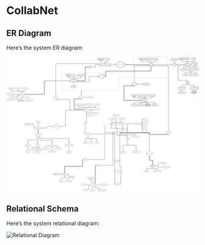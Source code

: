 # CollabNet  

## ER Diagram  

Here’s the system ER diagram:  

![ER Diagram](./ER_diagram.svg)  

## Relational Schema  

Here’s the system relational diagram:  

![Relational Diagram](./Relational_Diagram_whitebg.svg)  
